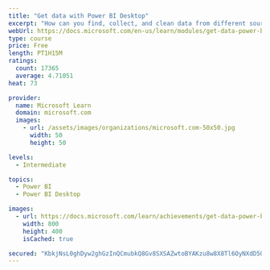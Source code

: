 ```yaml
---
title: "Get data with Power BI Desktop"
excerpt: "How can you find, collect, and clean data from different sources? Power BI is a tool for making sense of your data. You will learn tricks to make data-gathering easier."
webUrl: https://docs.microsoft.com/en-us/learn/modules/get-data-power-bi/
type: course
price: Free
length: PT1H15M
ratings:
  count: 17365
  average: 4.71051
heat: 73

provider:
  name: Microsoft Learn
  domain: microsoft.com
  images:
    - url: /assets/images/organizations/microsoft.com-50x50.jpg
      width: 50
      height: 50

levels:
  - Intermediate

topics:
  - Power BI
  - Power BI Desktop

images:
  - url: https://docs.microsoft.com/learn/achievements/get-data-power-bi-desktop-social.png
    width: 800
    height: 400
    isCached: true

secured: "KbkjNsL0ghDyw2ghGzInQCmubkQ8Gv8SXSAZwtoBYAKzu8w8X8Tl6OyNXdD5OoTp3x/eti9r/XXXcTn5cUxjTn/+UzcAeJ46e+9r0dj/mjxFNptOCLa7W/rVZ525ZeC6z99vzDm7xdtfRF/KZGZXh8TMMrvXM5xj4qbngW9iRTocj+BfnRI0RF8PasgW1h1+H6YQsUlYpap0iAuPGdm77gpoP/USdtYSV5TRDZSPMIiGcejsk0A+OdR10f6fChd4yJyA3QSQcJkbA/5dzyOSerF4f4zNz8dbDgwMRVBvuHmFfiq6EHMZz/asb9QBepSkygEA+U1Ip4CNBnZpzyUS2FanVgOVVMZmbi/aEykZVZE6dP9hmIGNRKNp1q6M9jgIqwOZqne6YpNXu1rYeCLlrjJQ/znojms/dUKcvwnxHux66QpTIgUyqDIc8aUlPOzP;fU6U7fKA3srAgmka/PSx5g=="
---
```


